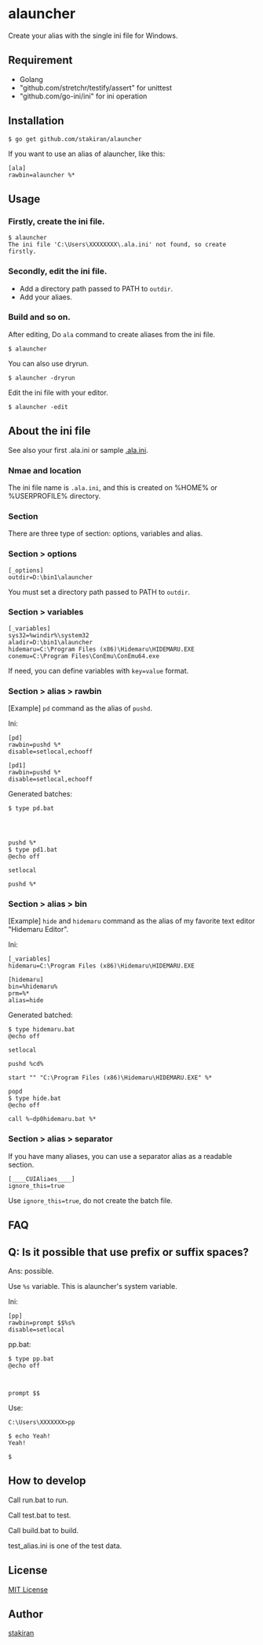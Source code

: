 # alauncher
Create your alias with the single ini file for Windows.

## Requirement
- Golang
- "github.com/stretchr/testify/assert" for unittest
- "github.com/go-ini/ini" for ini operation

## Installation

```
$ go get github.com/stakiran/alauncher
```

If you want to use an alias of alauncher, like this:

```
[ala]
rawbin=alauncher %*
```

## Usage

### Firstly, create the ini file.

```
$ alauncher
The ini file 'C:\Users\XXXXXXXX\.ala.ini' not found, so create firstly.
```

### Secondly, edit the ini file.
- Add a directory path passed to PATH to `outdir`.
- Add your aliaes.

### Build and so on.
After editing, Do `ala` command to create aliases from the ini file.

```
$ alauncher
```

You can also use dryrun.

```
$ alauncher -dryrun
```

Edit the ini file with your editor.

```
$ alauncher -edit
```

## About the ini file
See also your first .ala.ini or sample [.ala.ini](.ala.ini).

### Nmae and location
The ini file name is `.ala.ini`, and this is created on %HOME% or %USERPROFILE% directory.

### Section
There are three type of section: options, variables and alias.

### Section > options

```
[_options]
outdir=D:\bin1\alauncher
```

You must set a directory path passed to PATH to `outdir`.

### Section > variables

```
[_variables]
sys32=%windir%\system32
aladir=D:\bin1\alauncher
hidemaru=C:\Program Files (x86)\Hidemaru\HIDEMARU.EXE
conemu=C:\Program Files\ConEmu\ConEmu64.exe
```

If need, you can define variables with `key=value` format.

### Section > alias > rawbin
[Example] `pd` command as the alias of `pushd`.

Ini:

```
[pd]
rawbin=pushd %*
disable=setlocal,echooff

[pd1]
rawbin=pushd %*
disable=setlocal,echooff
```

Generated batches:

```
$ type pd.bat




pushd %*
$ type pd1.bat
@echo off

setlocal

pushd %*
```

### Section > alias > bin
[Example] `hide` and `hidemaru` command as the alias of my favorite text editor "Hidemaru Editor".

Ini:

```
[_variables]
hidemaru=C:\Program Files (x86)\Hidemaru\HIDEMARU.EXE

[hidemaru]
bin=%hidemaru%
prm=%*
alias=hide
```

Generated batched:

```
$ type hidemaru.bat
@echo off

setlocal

pushd %cd%

start "" "C:\Program Files (x86)\Hidemaru\HIDEMARU.EXE" %*

popd
$ type hide.bat
@echo off

call %~dp0hidemaru.bat %*

```

### Section > alias > separator
If you have many aliases, you can use a separator alias as a readable section.

```
[____CUIAliaes____]
ignore_this=true
```

Use `ignore_this=true`, do not create the batch file.

## FAQ

## Q: Is it possible that use prefix or suffix spaces?
Ans: possible.

Use `%s` variable. This is alauncher's system variable.

Ini:

```
[pp]
rawbin=prompt $$%s%
disable=setlocal
```

pp.bat:

```
$ type pp.bat
@echo off



prompt $$ 
```

Use:

```
C:\Users\XXXXXXX>pp

$ echo Yeah!
Yeah!

$ 
```

## How to develop
Call run.bat to run.

Call test.bat to test.

Call build.bat to build.

test_alias.ini is one of the test data.

## License
[MIT License](LICENSE)

## Author
[stakiran](https://github.com/stakiran)
